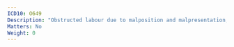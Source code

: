 ```yaml
---
ICD10: O649
Description: "Obstructed labour due to malposition and malpresentation, unspecified"
Matters: No
Weight: 0
---
```

